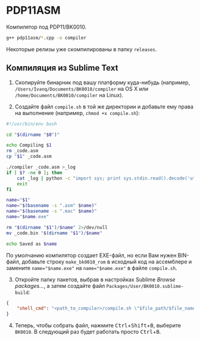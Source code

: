 # PDP11ASM

Компилятор под PDP11/BK0010.

```bash
g++ pdp11asm/*.cpp -o compiler
```

Некоторые релизы уже скомпилированы в папку `releases`.


## Компиляция из Sublime Text

1. Скопируйте бинарник под вашу платформу куда-нибудь (например, `/Users/Ivanq/Documents/BK0010/compiler` на OS X или `/home/Documents/BK0010/compiler` на Linux).

2. Создайте файл `compile.sh` в той же директории и добавьте ему права на выполнение (например, `chmod +x compile.sh`):

```bash
#!/usr/bin/env bash

cd "$(dirname "$0")"

echo Compiling $1
rm _code.asm
cp "$1" _code.asm

./compiler _code.asm >_log
if [ $? -ne 0 ]; then
    cat _log | python -c "import sys; print sys.stdin.read().decode('utf-8', 'ignore').encode('utf-8')" | tail -2 | head -1
    exit
fi

name="$1"
name="$(basename -s ".asm" $name)"
name="$(basename -s ".mac" $name)"
name="$name.exe"

rm "$(dirname "$1")/$name" 2>/dev/null
mv _code.bin "$(dirname "$1")/$name"

echo Saved as $name
```

По умолчанию компилятор создает EXE-файл, но если Вам нужен BIN-файл, добавьте строку `make_bk0010_rom` в исходный код на ассемблере и замените `name="$name.exe"` на `name="$name.exe"` в файле `compile.sh`.

3. Откройте папку пакетов, выбрав в настройках Sublime *Browse packages...*, а затем создайте файл `Packages/User/BK0010.sublime-build`:

```json
{
    "shell_cmd": "<path_to_compiler>/compile.sh \"$file_path/$file_name\""
}
```

4. Теперь, чтобы собрать файл, нажмите <kbd>Ctrl</kbd>+<kbd>Shift</kbd>+<kbd>B</kbd>, выберите `BK0010`. В следующий раз будет работать просто <kbd>Ctrl</kbd>+<kbd>B</kbd>.